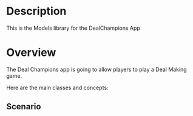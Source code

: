 # Description

This is the Models library for the DealChampions App

# Overview

The Deal Champions app is going to allow players to play a Deal Making game.

Here are the main classes and concepts:

## Scenario
